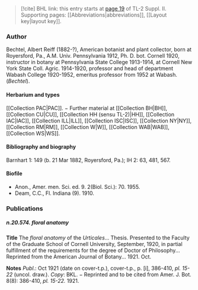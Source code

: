 > [!cite] BHL link: this entry starts at [page 19](https://www.biodiversitylibrary.org/item/103859#page/29/mode/1up) of TL-2 Suppl. II.
> Supporting pages: [[Abbreviations|abbreviations]], [[Layout key|layout key]].

### Author

Bechtel, Albert Reiff (1882-?), American botanist and plant collector, born at Royersford, Pa., A.M. Univ. Pennsylvania 1912, Ph. D. bot. Cornell 1920, instructor in botany at Pennsylvania State College 1913-1914, at Cornell New York State Coll. Agric. 1914-1920, professor and head of department Wabash College 1920-1952, emeritus professor from 1952 at Wabash. (*Bechtel*).

#### Herbarium and types

[[Collection PAC|PAC]]. − Further material at [[Collection BH|BH]], [[Collection CU|CU]], [[Collection HH (sensu TL-2)|HH]], [[Collection IAC|IAC]], [[Collection ILL|ILL]], [[Collection ISC|ISC]], [[Collection NY|NY]], [[Collection RM|RM]], [[Collection W|W]], [[Collection WAB|WAB]], [[Collection WS|WS]].

#### Bibliography and biography

Barnhart 1: 149 (b. 21 Mar 1882, Royersford, Pa.); IH 2: 63, 481, 567.

#### Biofile

- Anon., Amer. men. Sci. ed. 9. 2(Biol. Sci.): 70. 1955.
- Deam, C.C., Fl. Indiana (9). 1910.

### Publications

##### n.20.574. floral anatomy

**Title**
The *floral anatomy* of the *Urticales*... Thesis. Presented to the Faculty of the Graduate School of Cornell University, September, 1920, in partial fulfillment of the requirements for the degree of Doctor of Philosophy... Reprinted from the American Journal of Botany... 1921. Oct.

**Notes**
*Publ*.: Oct 1921 (date on cover-t.p.), cover-t.p., p. \[i\], 386-410, *pl. 15-22* (uncol. draw.). *Copy*: BKL. − Reprinted and to be cited from Amer. J. Bot. 8(8): 386-410, *pl. 15-22.* 1921.

